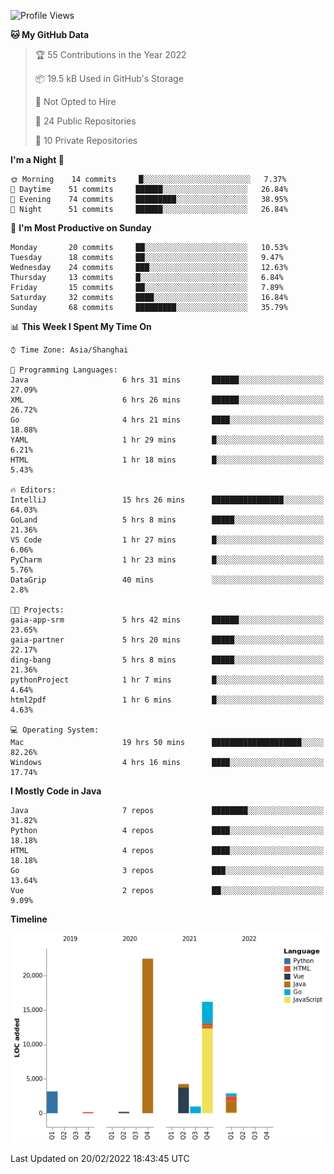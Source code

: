 <!--START_SECTION:waka-->
![Profile Views](http://img.shields.io/badge/Profile%20Views-0-blue)

**🐱 My GitHub Data** 

> 🏆 55 Contributions in the Year 2022
 > 
> 📦 19.5 kB Used in GitHub's Storage 
 > 
> 🚫 Not Opted to Hire
 > 
> 📜 24 Public Repositories 
 > 
> 🔑 10 Private Repositories  
 > 
**I'm a Night 🦉** 

```text
🌞 Morning    14 commits     █░░░░░░░░░░░░░░░░░░░░░░░░   7.37% 
🌆 Daytime    51 commits     ██████░░░░░░░░░░░░░░░░░░░   26.84% 
🌃 Evening    74 commits     █████████░░░░░░░░░░░░░░░░   38.95% 
🌙 Night      51 commits     ██████░░░░░░░░░░░░░░░░░░░   26.84%

```
📅 **I'm Most Productive on Sunday** 

```text
Monday       20 commits     ██░░░░░░░░░░░░░░░░░░░░░░░   10.53% 
Tuesday      18 commits     ██░░░░░░░░░░░░░░░░░░░░░░░   9.47% 
Wednesday    24 commits     ███░░░░░░░░░░░░░░░░░░░░░░   12.63% 
Thursday     13 commits     █░░░░░░░░░░░░░░░░░░░░░░░░   6.84% 
Friday       15 commits     ██░░░░░░░░░░░░░░░░░░░░░░░   7.89% 
Saturday     32 commits     ████░░░░░░░░░░░░░░░░░░░░░   16.84% 
Sunday       68 commits     █████████░░░░░░░░░░░░░░░░   35.79%

```


📊 **This Week I Spent My Time On** 

```text
⌚︎ Time Zone: Asia/Shanghai

💬 Programming Languages: 
Java                     6 hrs 31 mins       ██████░░░░░░░░░░░░░░░░░░░   27.09% 
XML                      6 hrs 26 mins       ██████░░░░░░░░░░░░░░░░░░░   26.72% 
Go                       4 hrs 21 mins       ████░░░░░░░░░░░░░░░░░░░░░   18.08% 
YAML                     1 hr 29 mins        █░░░░░░░░░░░░░░░░░░░░░░░░   6.21% 
HTML                     1 hr 18 mins        █░░░░░░░░░░░░░░░░░░░░░░░░   5.43%

🔥 Editors: 
IntelliJ                 15 hrs 26 mins      ████████████████░░░░░░░░░   64.03% 
GoLand                   5 hrs 8 mins        █████░░░░░░░░░░░░░░░░░░░░   21.36% 
VS Code                  1 hr 27 mins        █░░░░░░░░░░░░░░░░░░░░░░░░   6.06% 
PyCharm                  1 hr 23 mins        █░░░░░░░░░░░░░░░░░░░░░░░░   5.76% 
DataGrip                 40 mins             ░░░░░░░░░░░░░░░░░░░░░░░░░   2.8%

🐱‍💻 Projects: 
gaia-app-srm             5 hrs 42 mins       ██████░░░░░░░░░░░░░░░░░░░   23.65% 
gaia-partner             5 hrs 20 mins       █████░░░░░░░░░░░░░░░░░░░░   22.17% 
ding-bang                5 hrs 8 mins        █████░░░░░░░░░░░░░░░░░░░░   21.36% 
pythonProject            1 hr 7 mins         █░░░░░░░░░░░░░░░░░░░░░░░░   4.64% 
html2pdf                 1 hr 6 mins         █░░░░░░░░░░░░░░░░░░░░░░░░   4.63%

💻 Operating System: 
Mac                      19 hrs 50 mins      ████████████████████░░░░░   82.26% 
Windows                  4 hrs 16 mins       ████░░░░░░░░░░░░░░░░░░░░░   17.74%

```

**I Mostly Code in Java** 

```text
Java                     7 repos             ████████░░░░░░░░░░░░░░░░░   31.82% 
Python                   4 repos             ████░░░░░░░░░░░░░░░░░░░░░   18.18% 
HTML                     4 repos             ████░░░░░░░░░░░░░░░░░░░░░   18.18% 
Go                       3 repos             ███░░░░░░░░░░░░░░░░░░░░░░   13.64% 
Vue                      2 repos             ██░░░░░░░░░░░░░░░░░░░░░░░   9.09%

```


**Timeline**

![Chart not found](https://raw.githubusercontent.com/youtiaoguagua/youtiaoguagua/master/charts/bar_graph.png) 


 Last Updated on 20/02/2022 18:43:45 UTC
<!--END_SECTION:waka-->